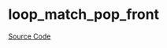# loop_match_pop_front

[Source Code](https://github.com/software-mansion/cairo-lint/tree/main/crates/cairo-lint-core/src/lints/loops/loop_match_pop_front.rs#L28)

